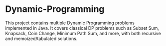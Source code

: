 # Dynamic-Programming
This project contains multiple Dynamic Programming problems implemented in Java.   It covers classical DP problems such as Subset Sum, Knapsack, Coin Change, Minimum Path Sum, and more, with both recursive and memoized/tabulated solutions.  
